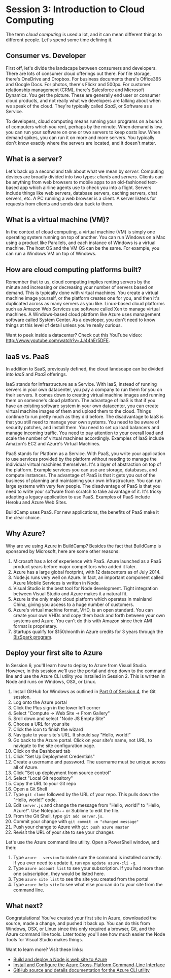 Session 3: Introduction to Cloud Computing
==========================================

The term *cloud computing* is used a lot, and it can mean different things to different people.  Let's spend some time defining it.

## Consumer vs. Developer ##

First off, let's divide the landscape between consumers and developers.  There are lots of consumer cloud offerings out there.  For file storage, there's OneDrive and Dropbox.  For business documents there's Office365 and Google Docs.  For photos, there's Flickr and 500px.  For customer relationship management (CRM), there's Salesforce and Microsoft Dynamics.  You get the picture.  These are generally end user or consumer cloud products, and not really what we developers are talking about when we speak of the cloud.  They're typically called *SaaS*, or Software as a Service.

To developers, cloud computing means running your programs on a bunch of computers which you rent, perhaps by the minute. When demand is low, you can run your software on one or two servers to keep costs low.  When demand spikes, you can run it on more and more servers.  You typically don't know exactly where the servers are located, and it doesn't matter.

## What is a server? ##

Let's back up a second and talk about what we mean by *server*.  Computing devices are broadly divided into two types: *clients* and *servers*.  Clients can be anything from web browsers to mobile apps to an old-fashioned text-based app which airline agents use to check you into a flight.  Servers include things like web servers, database servers, caching servers, chat servers, etc.  A PC running a web browser is a client.  A server listens for requests from clients and sends data back to them.  

## What is a virtual machine (VM)? ##

In the context of cloud computing, a virtual machine (VM) is simply one operating system running on top of another.  You can run Windows on a Mac using a product like Parallels, and each instance of Windows is a virtual machine.  The host OS and the VM OS can be the same.  For example, you can run a Windows VM on top of Windows.

## How are cloud computing platforms built? ##

Remember that to us, cloud computing implies renting servers by the minute and increasing or decreasing your number of servers based on demand.  This is typically done with virtual machines.  You create a virtual machine image yourself, or the platform creates one for you, and then it's duplicated across as many servers as you like. Linux-based cloud platforms such as Amazon Web Services use software called Xen to manage virtual machines.  A Windows-based cloud platform like Azure uses management software called System Center.  As a developer, you don't need to know things at this level of detail unless you're really curious. 

Want to peek inside a datacenter?  Check out this YouTube video: http://www.youtube.com/watch?v=JJ44hEr5DFE.

## IaaS vs. PaaS ##

In addition to SaaS, previously defined, the cloud landscape can be divided into *IaaS* and *PaaS* offerings.

IaaS stands for Infrastructure as a Service.  With IaaS, instead of running servers in your own datacenter, you pay a company to run them for you on their servers.  It comes down to creating virtual machine images and running them on someone's cloud platform.  The advantage of IaaS is that if you have an existing software system in your own datacenter, you can create virtual machine images of them and upload them to the cloud.  Things continue to run pretty much as they did before.  The disadvantage to IaaS is that you still need to manage your own systems.  You need to be aware of security patches, and install them.  You need to set up load balancers and manage incoming traffic.  You need to pay attention to your overall load and scale the number of virtual machines accordingly.  Examples of IaaS include Amazon's EC2 and Azure's Virtual Machines.

PaaS stands for Platform as a Service.  With PaaS, you write your application to use services provided by the platform without needing to manage the individual virtual machines themselves. It's a layer of abstraction on top of the platform.  Example services you can use are storage, databases, and compute instances.  The advantage of PaaS is that it gets you out of the business of planning and maintaining your own infrastructure. You can run large systems with very few people.  The disadvantage of PaaS is that you need to write your software from scratch to take advantage of it.  It's tricky adapting a legacy application to use PaaS.  Examples of PaaS include Heroku and Azure Web Sites.

BuildCamp uses PaaS.  For new applications, the benefits of PaaS make it the clear choice.

## Why Azure? ##

Why are we using Azure in BuildCamp?  Besides the fact that BuildCamp is sponsored by Microsoft, here are some other reasons:

1. Microsoft has a lot of experience with PaaS.  Azure launched as a PaaS product years before major competitors who added it later.
2. Azure has a large global footprint, with 12 datacenters as of July 2014.
3. Node.js runs very well on Azure.  In fact, an important component called Azure Mobile Services is written in Node.
4. Visual Studio is the best tool for Node development.  Tight integration between Visual Studio and Azure makes it a natural fit.
5. Azure is the only major cloud platform which operates in mainland China, giving you access to a huge number of customers.
6. Azure's virtual machine format, VHD, is an open standard.  You can create your own VHDs and copy them back and forth between your own systems and Azure.  You can't do this with Amazon since their AMI format is proprietary.
7. Startups qualify for $150/month in Azure credits for 3 years through the [BizSpark program](http://www.bizspark.com).


## Deploy your first site to Azure ##

In Session 6, you'll learn how to deploy to Azure from Visual Studio.  However, in this session we'll use the portal and drop down to the command line and use the Azure CLI utility you installed in Session 2. This is written in Node and runs on Windows, OSX, or Linux.

1. Install GitHub for Windows as outlined in [Part 0 of Session 4](https://github.com/mattharrington/BuildCamp/tree/master/Monday/Session_04_Git#part-0-set-up), the Git session.
2. Log onto the Azure portal
2. Click the Plus sign in the lower left corner
3. Select "Compute -> Web Site -> From Gallery"
4. Sroll down and select "Node JS Empty Site"
5. Choose a URL for your site
6. Click the icon to finish the wizard
7. Navigate to your site's URL.  It should say "Hello, world!"
8. Go back to the Azure portal.  Click on your site's name, not URL, to navigate to the site configuration page.
9. Click on the Dashboard tab
10. Click "Set Up Deployment Credentials"
11. Create a username and password. The username must be unique across all of Azure.
12. Click "Set up deployment from source control"
13. Select "Local Git repository"
14. Copy the URL to your Git repo
15. Open a Git Shell
16. Type `git clone` followed by the URL of your repo.  This pulls down the "Hello, world!" code.
17. Edit `server.js` and change the message from "Hello, world!" to "Hello, Azure!".  Use Notepad++ or Sublime to edit the file.
18. From the Git Shell, type `git add server.js`.
19. Commit your change with `git commit -m "changed message"`
20. Push your change to Azure with `git push azure master`
21. Revisit the URL of your site to see your changes

Let's use the Azure command line utility.  Open a PowerShell window, and then:

1. Type `azure --version` to make sure the command is installed correctly.  If you ever need to update it, run `npm update azure-cli -g`.
2. Type `azure account list` to see your subscription.  If you had more than one subscription, they would be listed here.
3. Type `azure site list` to see the site you created from the portal
4. Type `azure help site` to see what else you can do to your site from the command line.

## What next? ##

Congratulations!  You've created your first site in Azure, downloaded the source, made a change, and pushed it back up.  You can do this from Windows, OSX, or Linux since this only required a browser, Git, and the Azure command line tools.  Later today you'll see how much easier the Node Tools for Visual Studio makes things.

Want to learn more?  Visit these links:

- [Build and deploy a Node.js web site to Azure](http://azure.microsoft.com/en-us/documentation/articles/web-sites-nodejs-develop-deploy-mac/)
- [Install and Configure the Azure Cross-Platform Command-Line Interface](http://azure.microsoft.com/en-us/documentation/articles/xplat-cli/)
- [GitHub source and details documentation for the Azure CLI utility](https://github.com/Azure/azure-sdk-tools-xplat)
